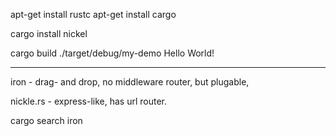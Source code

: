 

apt-get install rustc
apt-get install cargo

cargo install nickel

cargo build
./target/debug/my-demo 
Hello World!


----

iron - drag- and drop, no middleware router, but plugable,

nickle.rs - express-like, has url router.


cargo search iron

